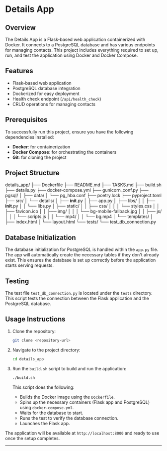 # Details App

## Overview
The Details App is a Flask-based web application containerized with Docker. It connects to a PostgreSQL database and has various endpoints for managing contacts. This project includes everything required to set up, run, and test the application using Docker and Docker Compose.

## Features
- Flask-based web application
- PostgreSQL database integration
- Dockerized for easy deployment
- Health check endpoint (`/api/health_check`)
- CRUD operations for managing contacts

## Prerequisites
To successfully run this project, ensure you have the following dependencies installed:
- **Docker**: for containerization
- **Docker Compose**: for orchestrating the containers
- **Git**: for cloning the project

## Project Structure
details_app/
├── Dockerfile
├── README.md
├── TASKS.md
├── build.sh
├── details.py
├── docker-compose.yml
├── gunicorn_conf.py
├── pgsql/
│   ├── data/
│   └── pg_hba.conf
├── poetry.lock
├── pyproject.toml
├── src/
│   └── details/
│       ├── __init__.py
│       ├── app.py
│       ├── libs/
│       │   ├── __init__.py
│       │   └── libs.py
│       ├── static/
│       │   ├── css/
│       │   │   └── styles.css
│       │   ├── favicon.ico
│       │   ├── img/
│       │   │   └── bg-mobile-fallback.jpg
│       │   ├── js/
│       │   │   └── scripts.js
│       │   └── mp4/
│       │       └── bg.mp4
│       └── templates/
│           ├── index.html
│           └── layout.html
└── tests/
    └── test_db_connection.py



## Database Initialization
The database initialization for PostgreSQL is handled within the `app.py` file. The app will automatically create the necessary tables if they don't already exist. This ensures the database is set up correctly before the application starts serving requests.

## Testing
The test file `test_db_connection.py` is located under the `tests` directory. This script tests the connection between the Flask application and the PostgreSQL database.

## Usage Instructions
1. Clone the repository:
    ```bash
    git clone <repository-url>
    ```

2. Navigate to the project directory:
    ```bash
    cd details_app
    ```

3. Run the `build.sh` script to build and run the application:
    ```bash
    ./build.sh
    ```

    This script does the following:
    - Builds the Docker image using the `Dockerfile`.
    - Spins up the necessary containers (Flask app and PostgreSQL) using `docker-compose.yml`.
    - Waits for the database to start.
    - Runs the test to verify the database connection.
    - Launches the Flask app.

The application will be available at `http://localhost:8000` and ready to use once the setup completes.

---


